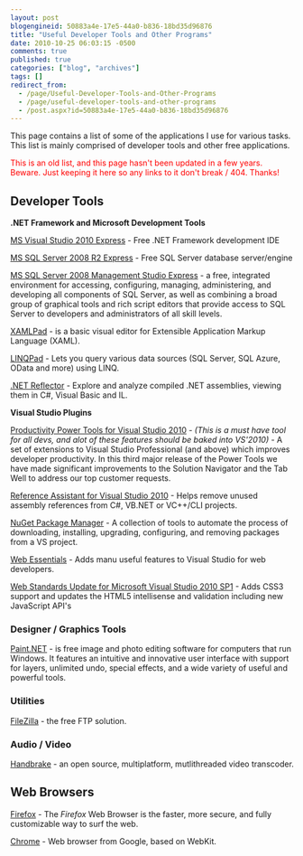 ```yaml
---
layout: post
blogengineid: 50883a4e-17e5-44a0-b836-18bd35d96876
title: "Useful Developer Tools and Other Programs"
date: 2010-10-25 06:03:15 -0500
comments: true
published: true
categories: ["blog", "archives"]
tags: []
redirect_from: 
  - /page/Useful-Developer-Tools-and-Other-Programs
  - /page/useful-developer-tools-and-other-programs
  - /post.aspx?id=50883a4e-17e5-44a0-b836-18bd35d96876
---
```

<!-- more -->

This page contains a list of some of the applications I use for various tasks. This list is mainly comprised of developer tools and other free applications.

<span style="color: #ff0000;">This is an old list, and this page hasn't been updated in a few years. Beware. Just keeping it here so any links to it don't break / 404. Thanks!</span>
<h2>Developer Tools</h2>

**.NET Framework and Microsoft Development Tools**

<a href="http://www.microsoft.com/express/Downloads/#Visual_Studio_2010_Express_Downloads">MS Visual Studio 2010 Express</a> - Free .NET Framework development IDE

<a href="http://www.microsoft.com/express/Downloads/#SQL_Server_2008_R2_Express_Downloads">MS SQL Server 2008 R2 Express</a> - Free SQL Server database server/engine

<a href="http://www.microsoft.com/downloads/en/details.aspx?FamilyID=08e52ac2-1d62-45f6-9a4a-4b76a8564a2b">MS SQL Server 2008 Management Studio Express</a> -  a free, integrated environment for accessing, configuring, managing, administering, and developing all components of SQL Server, as well as combining a broad group of graphical tools and rich script editors that provide access to SQL Server to developers and administrators of all skill levels.

<a href="http://msdn.microsoft.com/en-us/library/ms742398%28VS.90%29.aspx">XAMLPad</a> - is a basic visual editor for Extensible Application Markup Language (XAML).

<a href="http://www.linqpad.net/">LINQPad</a> - Lets you query various data sources (SQL Server, SQL Azure, OData and more) using LINQ.

<a href="http://www.red-gate.com/products/reflector/">.NET Reflector</a> - Explore and analyze compiled .NET assemblies, viewing them in C#, Visual Basic and IL.

**Visual Studio Plugins**

<a title="Productivity Power Tools for Visual Studio 2010" href="http://visualstudiogallery.msdn.microsoft.com/en-us/d0d33361-18e2-46c0-8ff2-4adea1e34fef">Productivity Power Tools for Visual Studio 2010</a> - *(This is a must have tool for all devs, and alot of these features should be baked into VS'2010)* - A set of extensions to Visual Studio Professional (and above) which improves developer productivity. In this third major release of the Power Tools we have made significant improvements to the Solution Navigator and the Tab Well to address our top customer requests.

<a href="http://visualstudiogallery.msdn.microsoft.com/fc504cc6-5808-4da8-ae86-8d3f9ed81606">Reference Assistant for Visual Studio 2010</a> - Helps remove unused assembly references from C#, VB.NET or VC++/CLI projects.

<a href="http://visualstudiogallery.msdn.microsoft.com/27077b70-9dad-4c64-adcf-c7cf6bc9970c">NuGet Package Manager</a> - A collection of tools to automate the process of downloading, installing, upgrading, configuring, and removing packages from a VS project.

<a href="http://visualstudiogallery.msdn.microsoft.com/6ed4c78f-a23e-49ad-b5fd-369af0c2107f">Web Essentials</a> - Adds manu useful features to Visual Studio for web developers.

<a href="http://visualstudiogallery.msdn.microsoft.com/a15c3ce9-f58f-42b7-8668-53f6cdc2cd83">Web Standards Update for Microsoft Visual Studio 2010 SP1</a> - Adds CSS3 support and updates the HTML5 intellisense and validation including new JavaScript API's
<h3>Designer / Graphics Tools</h3>

<a href="http://www.getpaint.net/">Paint.NET</a> - is free image and photo editing software for computers that run Windows. It  features an intuitive and innovative user interface with support for layers, unlimited undo, special effects, and a wide variety of useful and powerful tools.
<h3>Utilities</h3>

<a href="http://filezilla-project.org/">FileZilla</a> - the free FTP solution.
<h3>Audio / Video</h3>

<a href="http://handbrake.fr/">Handbrake</a> - an open source, multiplatform, mutlithreaded video transcoder.
<h2>Web Browsers</h2>

<a href="http://getfirefox.com">Firefox</a> - The *Firefox* Web Browser is the faster, more secure, and fully customizable way to surf the web.

<a href="http://www.google.com/chrome/">Chrome</a> - Web browser from Google, based on WebKit.
